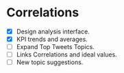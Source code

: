 # Correlations

- [X] Design analysis interface.
- [X] KPI trends and averages.
- [ ] Expand Top Tweets Topics.
- [ ] Links Correlations and ideal values.
- [ ] New topic suggestions.
